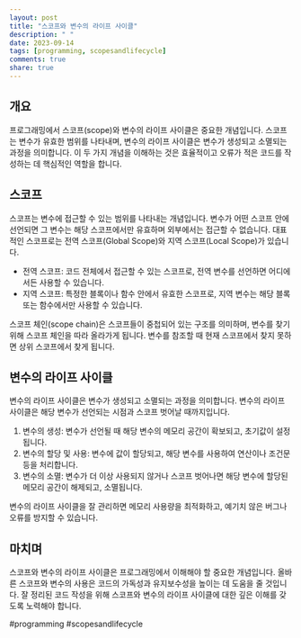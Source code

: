 ```yaml
---
layout: post
title: "스코프와 변수의 라이프 사이클"
description: " "
date: 2023-09-14
tags: [programming, scopesandlifecycle]
comments: true
share: true
---
```


## 개요
프로그래밍에서 스코프(scope)와 변수의 라이프 사이클은 중요한 개념입니다. 스코프는 변수가 유효한 범위를 나타내며, 변수의 라이프 사이클은 변수가 생성되고 소멸되는 과정을 의미합니다. 이 두 가지 개념을 이해하는 것은 효율적이고 오류가 적은 코드를 작성하는 데 핵심적인 역할을 합니다.

## 스코프
스코프는 변수에 접근할 수 있는 범위를 나타내는 개념입니다. 변수가 어떤 스코프 안에 선언되면 그 변수는 해당 스코프에서만 유효하며 외부에서는 접근할 수 없습니다. 대표적인 스코프로는 전역 스코프(Global Scope)와 지역 스코프(Local Scope)가 있습니다.

- 전역 스코프: 코드 전체에서 접근할 수 있는 스코프로, 전역 변수를 선언하면 어디에서든 사용할 수 있습니다.
- 지역 스코프: 특정한 블록이나 함수 안에서 유효한 스코프로, 지역 변수는 해당 블록 또는 함수에서만 사용할 수 있습니다.

스코프 체인(scope chain)은 스코프들이 중첩되어 있는 구조를 의미하며, 변수를 찾기 위해 스코프 체인을 따라 올라가게 됩니다. 변수를 참조할 때 현재 스코프에서 찾지 못하면 상위 스코프에서 찾게 됩니다.

## 변수의 라이프 사이클
변수의 라이프 사이클은 변수가 생성되고 소멸되는 과정을 의미합니다. 변수의 라이프 사이클은 해당 변수가 선언되는 시점과 스코프 벗어날 때까지입니다.

1. 변수의 생성: 변수가 선언될 때 해당 변수의 메모리 공간이 확보되고, 초기값이 설정됩니다.
2. 변수의 할당 및 사용: 변수에 값이 할당되고, 해당 변수를 사용하여 연산이나 조건문 등을 처리합니다.
3. 변수의 소멸: 변수가 더 이상 사용되지 않거나 스코프 벗어나면 해당 변수에 할당된 메모리 공간이 해제되고, 소멸됩니다.

변수의 라이프 사이클을 잘 관리하면 메모리 사용량을 최적화하고, 예기치 않은 버그나 오류를 방지할 수 있습니다.

## 마치며
스코프와 변수의 라이프 사이클은 프로그래밍에서 이해해야 할 중요한 개념입니다. 올바른 스코프와 변수의 사용은 코드의 가독성과 유지보수성을 높이는 데 도움을 줄 것입니다. 잘 정리된 코드 작성을 위해 스코프와 변수의 라이프 사이클에 대한 깊은 이해를 갖도록 노력해야 합니다.

#programming #scopesandlifecycle